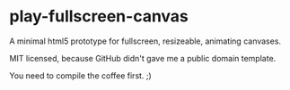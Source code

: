 # play-fullscreen-canvas

A minimal html5 prototype for fullscreen, resizeable, animating canvases.

MIT licensed, because GitHub didn't gave me a public domain template.

You need to compile the coffee first. ;)
